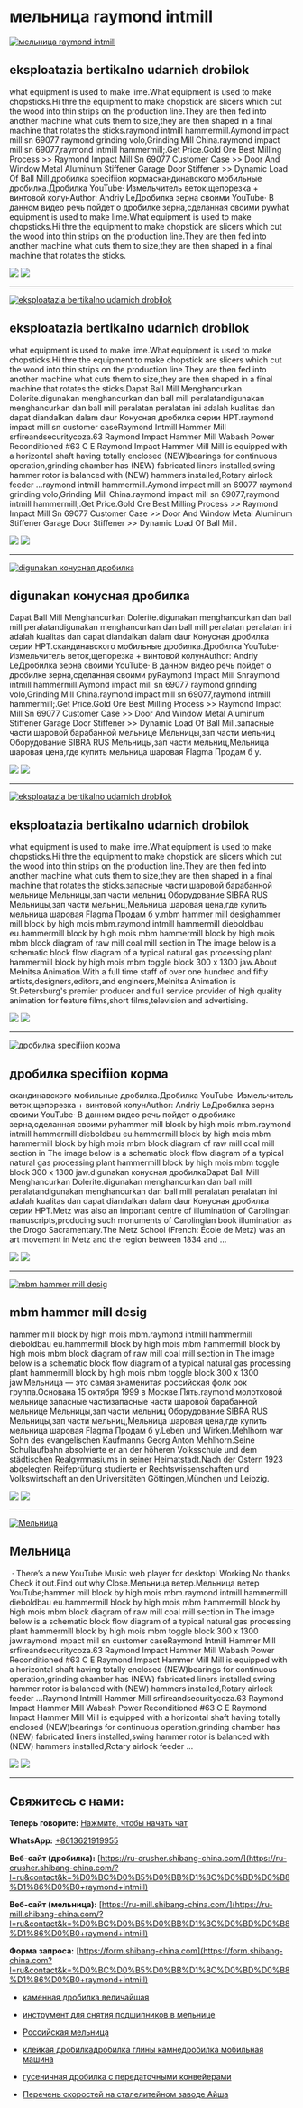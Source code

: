 # мельница raymond intmill

<a href="https://swt.shibang-china.com/?l=ru&img&k=%D0%BC%D0%B5%D0%BB%D1%8C%D0%BD%D0%B8%D1%86%D0%B0+raymond+intmill" target="_blank">![мельница raymond intmill](http://static.shibang-china.com/all-800x300/95.jpg)</a>

## eksploatazia bertikalno udarnich drobilok
what equipment is used to make lime.What equipment is used to make chopsticks.Hi thre the equipment to make chopstick are slicers which cut the wood into thin strips on the production line.They are then fed into another machine what cuts them to size,they are then shaped in a final machine that rotates the sticks.raymond intmill hammermill.Aymond impact mill sn 69077 raymond grinding volo,Grinding Mill China.raymond impact mill sn 69077,raymond intmill hammermill;.Get Price.Gold Ore Best Milling Process &gt;&gt; Raymond Impact Mill Sn 69077 Customer Case &gt;&gt; Door And Window Metal Aluminum Stiffener Garage Door Stiffener &gt;&gt; Dynamic Load Of Ball Mill.дробилка specifiion кормаскандинавского мобильные дробилка.Дробилка YouTube&#183; Измельчитель веток,щепорезка + винтовой колунAuthor: Andriy LeДробилка зерна своими YouTube&#183; В данном видео речь пойдет о дробилке зерна,сделанная своими руwhat equipment is used to make lime.What equipment is used to make chopsticks.Hi thre the equipment to make chopstick are slicers which cut the wood into thin strips on the production line.They are then fed into another machine what cuts them to size,they are then shaped in a final machine that rotates the sticks.


<a href="https://whatsapp.shibangsoft.com/WhatsApp.php" target="_blank" title="WhatsApp">![](http://static.shibang-china.com/icon/whatsapp.png)</a> <a href="https://swt.shibang-china.com/?l=ru&icon&k=%D0%BC%D0%B5%D0%BB%D1%8C%D0%BD%D0%B8%D1%86%D0%B0+raymond+intmill" target="_blank">![](http://static.shibang-china.com/icon/chat-ru.png)</a>

---

<a href="https://swt.shibang-china.com/?l=ru&img&k=%D0%BC%D0%B5%D0%BB%D1%8C%D0%BD%D0%B8%D1%86%D0%B0+raymond+intmill" target="_blank">![eksploatazia bertikalno udarnich drobilok](http://static.shibang-china.com/all-800x300/578.jpg)</a>

## eksploatazia bertikalno udarnich drobilok
what equipment is used to make lime.What equipment is used to make chopsticks.Hi thre the equipment to make chopstick are slicers which cut the wood into thin strips on the production line.They are then fed into another machine what cuts them to size,they are then shaped in a final machine that rotates the sticks.Dapat Ball Mill Menghancurkan Dolerite.digunakan menghancurkan dan ball mill peralatandigunakan menghancurkan dan ball mill peralatan peralatan ini adalah kualitas dan dapat diandalkan dalam daur Конусная дробилка серии HPT.raymond impact mill sn customer caseRaymond Intmill Hammer Mill srfireandsecuritycoza.63 Raymond Impact Hammer Mill Wabash Power Reconditioned #63 C E Raymond Impact Hammer Mill Mill is equipped with a horizontal shaft having totally enclosed (NEW)bearings for continuous operation,grinding chamber has (NEW) fabricated liners installed,swing hammer rotor is balanced with (NEW) hammers installed,Rotary airlock feeder …raymond intmill hammermill.Aymond impact mill sn 69077 raymond grinding volo,Grinding Mill China.raymond impact mill sn 69077,raymond intmill hammermill;.Get Price.Gold Ore Best Milling Process &gt;&gt; Raymond Impact Mill Sn 69077 Customer Case &gt;&gt; Door And Window Metal Aluminum Stiffener Garage Door Stiffener &gt;&gt; Dynamic Load Of Ball Mill.


<a href="https://whatsapp.shibangsoft.com/WhatsApp.php" target="_blank" title="WhatsApp">![](http://static.shibang-china.com/icon/whatsapp.png)</a> <a href="https://swt.shibang-china.com/?l=ru&icon&k=%D0%BC%D0%B5%D0%BB%D1%8C%D0%BD%D0%B8%D1%86%D0%B0+raymond+intmill" target="_blank">![](http://static.shibang-china.com/icon/chat-ru.png)</a>

---

<a href="https://swt.shibang-china.com/?l=ru&img&k=%D0%BC%D0%B5%D0%BB%D1%8C%D0%BD%D0%B8%D1%86%D0%B0+raymond+intmill" target="_blank">![digunakan конусная дробилка](http://static.shibang-china.com/all-800x300/131.jpg)</a>

## digunakan конусная дробилка
Dapat Ball Mill Menghancurkan Dolerite.digunakan menghancurkan dan ball mill peralatandigunakan menghancurkan dan ball mill peralatan peralatan ini adalah kualitas dan dapat diandalkan dalam daur Конусная дробилка серии HPT.скандинавского мобильные дробилка.Дробилка YouTube&#183; Измельчитель веток,щепорезка + винтовой колунAuthor: Andriy LeДробилка зерна своими YouTube&#183; В данном видео речь пойдет о дробилке зерна,сделанная своими руRaymond Impact Mill Snraymond intmill hammermill.Aymond impact mill sn 69077 raymond grinding volo,Grinding Mill China.raymond impact mill sn 69077,raymond intmill hammermill;.Get Price.Gold Ore Best Milling Process &gt;&gt; Raymond Impact Mill Sn 69077 Customer Case &gt;&gt; Door And Window Metal Aluminum Stiffener Garage Door Stiffener &gt;&gt; Dynamic Load Of Ball Mill.запасные части шаровой барабанной мельнице Мельницы,зап части мельниц Оборудование SIBRA RUS Мельницы,зап части мельниц,Мельница шаровая цена,где купить мельница шаровая Flagma Продам б у.


<a href="https://whatsapp.shibangsoft.com/WhatsApp.php" target="_blank" title="WhatsApp">![](http://static.shibang-china.com/icon/whatsapp.png)</a> <a href="https://swt.shibang-china.com/?l=ru&icon&k=%D0%BC%D0%B5%D0%BB%D1%8C%D0%BD%D0%B8%D1%86%D0%B0+raymond+intmill" target="_blank">![](http://static.shibang-china.com/icon/chat-ru.png)</a>

---

<a href="https://swt.shibang-china.com/?l=ru&img&k=%D0%BC%D0%B5%D0%BB%D1%8C%D0%BD%D0%B8%D1%86%D0%B0+raymond+intmill" target="_blank">![eksploatazia bertikalno udarnich drobilok](http://static.shibang-china.com/all-800x300/1441.jpg)</a>

## eksploatazia bertikalno udarnich drobilok
what equipment is used to make lime.What equipment is used to make chopsticks.Hi thre the equipment to make chopstick are slicers which cut the wood into thin strips on the production line.They are then fed into another machine what cuts them to size,they are then shaped in a final machine that rotates the sticks.запасные части шаровой барабанной мельнице Мельницы,зап части мельниц Оборудование SIBRA RUS Мельницы,зап части мельниц,Мельница шаровая цена,где купить мельница шаровая Flagma Продам б у.mbm hammer mill desighammer mill block by high mois mbm.raymond intmill hammermill dieboldbau eu.hammermill block by high mois mbm hammermill block by high mois mbm block diagram of raw mill coal mill section in The image below is a schematic block flow diagram of a typical natural gas processing plant hammermill block by high mois mbm toggle block 300 x 1300 jaw.About Melnitsa Animation.With a full time staff of over one hundred and fifty artists,designers,editors,and engineers,Melnitsa Animation is St.Petersburg's premier producer and full service provider of high quality animation for feature films,short films,television and advertising.


<a href="https://whatsapp.shibangsoft.com/WhatsApp.php" target="_blank" title="WhatsApp">![](http://static.shibang-china.com/icon/whatsapp.png)</a> <a href="https://swt.shibang-china.com/?l=ru&icon&k=%D0%BC%D0%B5%D0%BB%D1%8C%D0%BD%D0%B8%D1%86%D0%B0+raymond+intmill" target="_blank">![](http://static.shibang-china.com/icon/chat-ru.png)</a>

---

<a href="https://swt.shibang-china.com/?l=ru&img&k=%D0%BC%D0%B5%D0%BB%D1%8C%D0%BD%D0%B8%D1%86%D0%B0+raymond+intmill" target="_blank">![дробилка specifiion корма](http://static.shibang-china.com/all-800x300/547.jpg)</a>

## дробилка specifiion корма
скандинавского мобильные дробилка.Дробилка YouTube&#183; Измельчитель веток,щепорезка + винтовой колунAuthor: Andriy LeДробилка зерна своими YouTube&#183; В данном видео речь пойдет о дробилке зерна,сделанная своими руhammer mill block by high mois mbm.raymond intmill hammermill dieboldbau eu.hammermill block by high mois mbm hammermill block by high mois mbm block diagram of raw mill coal mill section in The image below is a schematic block flow diagram of a typical natural gas processing plant hammermill block by high mois mbm toggle block 300 x 1300 jaw.digunakan конусная дробилкаDapat Ball Mill Menghancurkan Dolerite.digunakan menghancurkan dan ball mill peralatandigunakan menghancurkan dan ball mill peralatan peralatan ini adalah kualitas dan dapat diandalkan dalam daur Конусная дробилка серии HPT.Metz was also an important centre of illumination of Carolingian manuscripts,producing such monuments of Carolingian book illumination as the Drogo Sacramentary.The Metz School (French: &#201;cole de Metz) was an art movement in Metz and the region between 1834 and …


<a href="https://whatsapp.shibangsoft.com/WhatsApp.php" target="_blank" title="WhatsApp">![](http://static.shibang-china.com/icon/whatsapp.png)</a> <a href="https://swt.shibang-china.com/?l=ru&icon&k=%D0%BC%D0%B5%D0%BB%D1%8C%D0%BD%D0%B8%D1%86%D0%B0+raymond+intmill" target="_blank">![](http://static.shibang-china.com/icon/chat-ru.png)</a>

---

<a href="https://swt.shibang-china.com/?l=ru&img&k=%D0%BC%D0%B5%D0%BB%D1%8C%D0%BD%D0%B8%D1%86%D0%B0+raymond+intmill" target="_blank">![mbm hammer mill desig](http://static.shibang-china.com/all-800x300/538.jpg)</a>

## mbm hammer mill desig
hammer mill block by high mois mbm.raymond intmill hammermill dieboldbau eu.hammermill block by high mois mbm hammermill block by high mois mbm block diagram of raw mill coal mill section in The image below is a schematic block flow diagram of a typical natural gas processing plant hammermill block by high mois mbm toggle block 300 x 1300 jaw.Мельница — это самая знаменитая российская фолк рок группа.Основана 15 октября 1999 в Москве.Пять.raymond молотковой мельнице запасные частизапасные части шаровой барабанной мельнице Мельницы,зап части мельниц Оборудование SIBRA RUS Мельницы,зап части мельниц,Мельница шаровая цена,где купить мельница шаровая Flagma Продам б у.Leben und Wirken.Mehlhorn war Sohn des evangelischen Kaufmanns Georg Anton Mehlhorn.Seine Schullaufbahn absolvierte er an der h&#246;heren Volksschule und dem st&#228;dtischen Realgymnasiums in seiner Heimatstadt.Nach der Ostern 1923 abgelegten Reifepr&#252;fung studierte er Rechtswissenschaften und Volkswirtschaft an den Universit&#228;ten G&#246;ttingen,M&#252;nchen und Leipzig.


<a href="https://whatsapp.shibangsoft.com/WhatsApp.php" target="_blank" title="WhatsApp">![](http://static.shibang-china.com/icon/whatsapp.png)</a> <a href="https://swt.shibang-china.com/?l=ru&icon&k=%D0%BC%D0%B5%D0%BB%D1%8C%D0%BD%D0%B8%D1%86%D0%B0+raymond+intmill" target="_blank">![](http://static.shibang-china.com/icon/chat-ru.png)</a>

---

<a href="https://swt.shibang-china.com/?l=ru&img&k=%D0%BC%D0%B5%D0%BB%D1%8C%D0%BD%D0%B8%D1%86%D0%B0+raymond+intmill" target="_blank">![Мельница](http://static.shibang-china.com/all-800x300/812.jpg)</a>

## Мельница
&nbsp;&#0183;&#32;There’s a new YouTube Music web player for desktop! Working.No thanks Check it out.Find out why Close.Мельница ветер.Мельница ветер YouTube;hammer mill block by high mois mbm.raymond intmill hammermill dieboldbau eu.hammermill block by high mois mbm hammermill block by high mois mbm block diagram of raw mill coal mill section in The image below is a schematic block flow diagram of a typical natural gas processing plant hammermill block by high mois mbm toggle block 300 x 1300 jaw.raymond impact mill sn customer caseRaymond Intmill Hammer Mill srfireandsecuritycoza.63 Raymond Impact Hammer Mill Wabash Power Reconditioned #63 C E Raymond Impact Hammer Mill Mill is equipped with a horizontal shaft having totally enclosed (NEW)bearings for continuous operation,grinding chamber has (NEW) fabricated liners installed,swing hammer rotor is balanced with (NEW) hammers installed,Rotary airlock feeder …Raymond Intmill Hammer Mill srfireandsecuritycoza.63 Raymond Impact Hammer Mill Wabash Power Reconditioned #63 C E Raymond Impact Hammer Mill Mill is equipped with a horizontal shaft having totally enclosed (NEW)bearings for continuous operation,grinding chamber has (NEW) fabricated liners installed,swing hammer rotor is balanced with (NEW) hammers installed,Rotary airlock feeder …


<a href="https://whatsapp.shibangsoft.com/WhatsApp.php" target="_blank" title="WhatsApp">![](http://static.shibang-china.com/icon/whatsapp.png)</a> <a href="https://swt.shibang-china.com/?l=ru&icon&k=%D0%BC%D0%B5%D0%BB%D1%8C%D0%BD%D0%B8%D1%86%D0%B0+raymond+intmill" target="_blank">![](http://static.shibang-china.com/icon/chat-ru.png)</a>

---
## Свяжитесь с нами:

**Теперь говорите:** [Нажмите, чтобы начать чат](https://swt.shibang-china.com?l=ru&contact&k=%D0%BC%D0%B5%D0%BB%D1%8C%D0%BD%D0%B8%D1%86%D0%B0+raymond+intmill)

**WhatsApp:**  [+8613621919955](https://whatsapp.shibangsoft.com/WhatsApp.php)

**Веб-сайт (дробилка):** [https://ru-crusher.shibang-china.com/](https://ru-crusher.shibang-china.com/?l=ru&contact&k=%D0%BC%D0%B5%D0%BB%D1%8C%D0%BD%D0%B8%D1%86%D0%B0+raymond+intmill)

**Веб-сайт (мельница):** [https://ru-mill.shibang-china.com/](https://ru-mill.shibang-china.com/?l=ru&contact&k=%D0%BC%D0%B5%D0%BB%D1%8C%D0%BD%D0%B8%D1%86%D0%B0+raymond+intmill)

**Форма запроса:** [https://form.shibang-china.com](https://form.shibang-china.com?l=ru&contact&k=%D0%BC%D0%B5%D0%BB%D1%8C%D0%BD%D0%B8%D1%86%D0%B0+raymond+intmill)

* [каменная дробилка величайшая](../122/%D0%BA%D0%B0%D0%BC%D0%B5%D0%BD%D0%BD%D0%B0%D1%8F%20%D0%B4%D1%80%D0%BE%D0%B1%D0%B8%D0%BB%D0%BA%D0%B0%20%D0%B2%D0%B5%D0%BB%D0%B8%D1%87%D0%B0%D0%B9%D1%88%D0%B0%D1%8F.md)

* [инструмент для снятия подшипников в мельнице](../122/%D0%B8%D0%BD%D1%81%D1%82%D1%80%D1%83%D0%BC%D0%B5%D0%BD%D1%82%20%D0%B4%D0%BB%D1%8F%20%D1%81%D0%BD%D1%8F%D1%82%D0%B8%D1%8F%20%D0%BF%D0%BE%D0%B4%D1%88%D0%B8%D0%BF%D0%BD%D0%B8%D0%BA%D0%BE%D0%B2%20%D0%B2%20%D0%BC%D0%B5%D0%BB%D1%8C%D0%BD%D0%B8%D1%86%D0%B5.md)

* [Российская мельница](../124/%D0%A0%D0%BE%D1%81%D1%81%D0%B8%D0%B9%D1%81%D0%BA%D0%B0%D1%8F%20%D0%BC%D0%B5%D0%BB%D1%8C%D0%BD%D0%B8%D1%86%D0%B0.md)

* [клейкая дробилкадробилка глины камнедробилка мобильная машина](../125/%D0%BA%D0%BB%D0%B5%D0%B9%D0%BA%D0%B0%D1%8F%20%D0%B4%D1%80%D0%BE%D0%B1%D0%B8%D0%BB%D0%BA%D0%B0%D0%B4%D1%80%D0%BE%D0%B1%D0%B8%D0%BB%D0%BA%D0%B0%20%D0%B3%D0%BB%D0%B8%D0%BD%D1%8B%20%D0%BA%D0%B0%D0%BC%D0%BD%D0%B5%D0%B4%D1%80%D0%BE%D0%B1%D0%B8%D0%BB%D0%BA%D0%B0%20%D0%BC%D0%BE%D0%B1%D0%B8%D0%BB%D1%8C%D0%BD%D0%B0%D1%8F%20%D0%BC%D0%B0%D1%88%D0%B8%D0%BD%D0%B0.md)

* [гусеничная дробилка с передаточными конвейерами](../125/%D0%B3%D1%83%D1%81%D0%B5%D0%BD%D0%B8%D1%87%D0%BD%D0%B0%D1%8F%20%D0%B4%D1%80%D0%BE%D0%B1%D0%B8%D0%BB%D0%BA%D0%B0%20%D1%81%20%D0%BF%D0%B5%D1%80%D0%B5%D0%B4%D0%B0%D1%82%D0%BE%D1%87%D0%BD%D1%8B%D0%BC%D0%B8%20%D0%BA%D0%BE%D0%BD%D0%B2%D0%B5%D0%B9%D0%B5%D1%80%D0%B0%D0%BC%D0%B8.md)

* [Перечень скоростей на сталелитейном заводе Айша](../122/%D0%9F%D0%B5%D1%80%D0%B5%D1%87%D0%B5%D0%BD%D1%8C%20%D1%81%D0%BA%D0%BE%D1%80%D0%BE%D1%81%D1%82%D0%B5%D0%B9%20%D0%BD%D0%B0%20%D1%81%D1%82%D0%B0%D0%BB%D0%B5%D0%BB%D0%B8%D1%82%D0%B5%D0%B9%D0%BD%D0%BE%D0%BC%20%D0%B7%D0%B0%D0%B2%D0%BE%D0%B4%D0%B5%20%D0%90%D0%B9%D1%88%D0%B0.md)